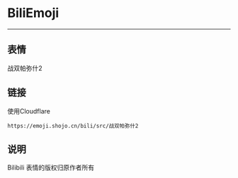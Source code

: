 # BiliEmoji
---
## 表情
战双帕弥什2
## 链接
使用Cloudflare
```
https://emoji.shojo.cn/bili/src/战双帕弥什2
```
## 说明
Bilibili 表情的版权归原作者所有
